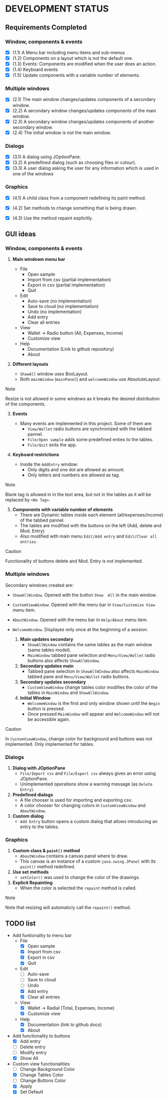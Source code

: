 # DEVELOPMENT STATUS

## Requirements Completed

### Window, components & events
- [x] (1.1) A Menu bar including menu items and sub-menus
- [x] (1.2) Components on a layout which is not the default one.
- [x] (1.3) Events: Components are modified when the user does an action.
- [x] (1.4) Keyboard events
- [x] (1.5) Update components with a variable number of elements.

### Multiple windows
- [x] (2.1) The main window changes/updates components of a secondary window.
- [x] (2.2) A secondary window changes/updates components of the main window.
- [x] (2.3) A secondary window changes/updates components of another secondary window.
- [x] (2.4) The initial window is not the main window.

### Dialogs
- [x] (3.1) A dialog using JOptionPane.
- [x] (3.2) A predefined dialog (such as choosing files or colour).
- [x] (3.3) A user dialog asking the user for any information which is used in one of the 
windows

### Graphics
- [x] (4.1) A child class from a component redefining its paint method.
- [x] (4.2) Set methods to change something that is being drawn.
- [x] (4.3) Use the method repaint explicitly.


## GUI ideas
### Window, components & events
   1. **Main windown menu bar**
      - File
        - Open sample
        - Import from csv (partial implementation)
        - Export in csv (partial implementation)
        - Quit
      - Edit
        - Auto-save (no implementation)
        - Save to cloud (no implementation)
        - Undo (no implementation)
        - Add entry
        - Clear all entries
      - View
        - Wallet -> Radio button (All, Expenses, Income)
        - Customize view
      - Help
        - Documentation (Link to github repository)
        - About
  
   2. **Different layouts**
      - `ShowAll` window uses BoxLayout.
      - Both `mainWindow` (`mainPanel`) and `welcomeWindow` use AbsoluteLayout.

> [!NOTE]
> Resize is not allowed in some windows as it breaks the desired distribution of the components.

   3. **Events**
      - Many events are implemented in this project. Some of them are:
        - `View/Wallet` radio buttons are synchronized with the tabbed pannel.
        - `File/Open sample` adds some predefined enties to the tables.
        - `File/Quit` exits the app.
    
   4. **Keyboard restrictions**
      - Inside the `AddEntry` window:
        - Only digits and one dot are allowed as amount.
        - Only letters and numbers are allowed as tag.
> [!NOTE]
> Blank tag is allowed in in the text area, but not in the tables as it will be replaced by `<No Tag>`.
  
   5. **Components with variable number of elements**
      - There are Dynamic tables inside each element (all/expenses/income) of the tabbed pannel.
      - The tables are modified with the buttons on the left (Add, delete and Mod. Entry)
      - Also modified with main menu `Edit/Add entry` and `Edit/Clear all entries`.

> [!CAUTION]
> Functionality of buttons delete and Mod. Entry is not implemented.

### Multiple windows
Secondary windows created are:
- `ShowAllWindow`. Opened with the button `Show  All` in the main window.
- `CustomViewWindow`. Opened with the menu bar in `View/Customize View` menu item.
- `AboutWindow`. Opened with the menu bar in `Help/About` menu item.
- `WelcomeWindow`. Displayes only once at the beginning of a session.


   1. **Main updates secondary**
      - `ShowAllWindow` contains the same tables as the main window (same tables model).
      - `MainWindow` tabbed pane selection and `Menu/View/Wallet` radio buttons also affects `ShowAllWindow`.
   2. **Secondary updates main**
      - Tabbed pane selection in `ShowAllWIndow` also affects `MainWindow` tabbed pane and `Menu/View/Wallet` radio buttons.
   3. **Secondary updates secondary**
      - `CustomViewWindow` change tables color modifies the color of the tables in `MainWindow` and `ShowAllWindow`.
   4. **Initial Window**
      - `WelcomeWindow` is the first and only window shown until the `Begin` button is pressed.
      - Once pressed `MainWindow` will appear and `WelcomeWindow` will not be accessible again.

> [!CAUTION]
> In `CustomViewWindow`, change color for background and buttons was not implemented. Only implemented for tables.


### Dialogs
   1. **Dialog with JOptionPane**
      - `File/Import csv` and `File/Export csv` always gives an error using JOptionPane.
      - Unimplemented operations show a warning message (as `Delete Entry`).
   2. **Predefined dialogs**
      - A file chooser is used for importing and exporting csv.
      - A color chooser for changing colors in `CustomViewWindow` and `AboutWindow`.
   3. **Custom dialog**
      - `Add Entry` button opens a custom dialog that allows introducing an entry to the tables.


### Graphics
   1. **Custom class & `paint()` method**
      - `AboutWindow` contains a canvas panel where to draw.
      - This canvas is an instance of a custom `java.swing.JPanel` with its `paint()` method redefined.
   2. **Use set methods**
      - `setColor()` was used to change the color of the drawings.
   3. **Explicit Repainting**
      - When the color is selected the `repaint` method is called.
  
> [!NOTE]
> Note that resizing will automaticly call the `repaint()` method.


## TODO list

- Add funtionality to menu bar
  - File
    - [x] Open sample
    - [x] Import from csv
    - [x] Export in csv
    - [x] Quit
  - Edit
    - [ ] Auto-save
    - [ ] Save to cloud
    - [ ] Undo
    - [x] Add entry
    - [x] Clear all entries
  - View
    - [x] Wallet -> Radial (Total, Expenses, Income)
    - [x] Customize view
  - Help
    - [x] Documentation (link to github docs)
    - [x] About
  
- Add functionality to buttons
  - [x] Add entry
  - [ ] Delete entry
  - [ ] Modify entry
  - [x] Show All

- Custom view functionalities
  - [ ] Change Background Color
  - [x] Change Tables Color
  - [ ] Change Buttons Color
  - [x] Apply
  - [x] Set Default